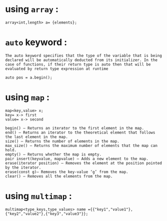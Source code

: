 # using `array` :
    
    array<int,length> a= {elements};

# `auto` keyword : 
    
    The auto keyword specifies that the type of the variable that is being declared will be automatically deducted from its initializer. In the case of functions, if their return type is auto then that will be evaluated by return type expression at runtime
    
    auto pos = a.begin();

# using `map` :
    map<key,value> x;
    key= x-> first
    value= x-> second

    begin() – Returns an iterator to the first element in the map.
    end() – Returns an iterator to the theoretical element that follows the last element in the map.
    size() – Returns the number of elements in the map.
    max_size() – Returns the maximum number of elements that the map can hold.
    empty() – Returns whether the map is empty.
    pair insert(keyvalue, mapvalue) – Adds a new element to the map.
    erase(iterator position) – Removes the element at the position pointed by the iterator.
    erase(const g)– Removes the key-value ‘g’ from the map.
    clear() – Removes all the elements from the map.
# using `multimap` :
    multimap<type_keys,type_values> name ={{"key1","value1"},{"key2","value2"},{"key3","value3"}};